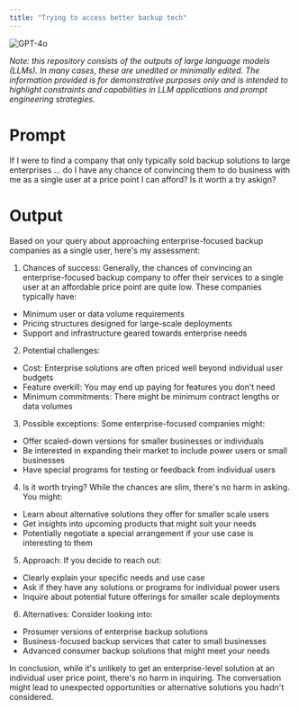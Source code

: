 ```yaml
---
title: "Trying to access better backup tech"
---
```

![GPT-4o](https://img.shields.io/badge/GPT--4o-3333FF?style=for-the-badge&logo=openai&logoColor=white)



*Note: this repository consists of the outputs of large language models (LLMs). In many cases, these are unedited or minimally edited. The information provided is for demonstrative purposes only and is intended to highlight constraints and capabilities in LLM applications and prompt engineering strategies.*


# Prompt

If I were to find a company that only typically sold backup solutions to large enterprises ... do I have any chance of convincing them to do business with me as a single user at a price point I can afford? Is it worth a try askign?

# Output

Based on your query about approaching enterprise-focused backup companies as a single user, here's my assessment:

1. Chances of success:
Generally, the chances of convincing an enterprise-focused backup company to offer their services to a single user at an affordable price point are quite low. These companies typically have:

- Minimum user or data volume requirements
- Pricing structures designed for large-scale deployments
- Support and infrastructure geared towards enterprise needs

2. Potential challenges:
- Cost: Enterprise solutions are often priced well beyond individual user budgets
- Feature overkill: You may end up paying for features you don't need
- Minimum commitments: There might be minimum contract lengths or data volumes

3. Possible exceptions:
Some enterprise-focused companies might:
- Offer scaled-down versions for smaller businesses or individuals
- Be interested in expanding their market to include power users or small businesses
- Have special programs for testing or feedback from individual users

4. Is it worth trying?
While the chances are slim, there's no harm in asking. You might:
- Learn about alternative solutions they offer for smaller scale users
- Get insights into upcoming products that might suit your needs
- Potentially negotiate a special arrangement if your use case is interesting to them

5. Approach:
If you decide to reach out:
- Clearly explain your specific needs and use case
- Ask if they have any solutions or programs for individual power users
- Inquire about potential future offerings for smaller scale deployments

6. Alternatives:
Consider looking into:
- Prosumer versions of enterprise backup solutions
- Business-focused backup services that cater to small businesses
- Advanced consumer backup solutions that might meet your needs

In conclusion, while it's unlikely to get an enterprise-level solution at an individual user price point, there's no harm in inquiring. The conversation might lead to unexpected opportunities or alternative solutions you hadn't considered.

 